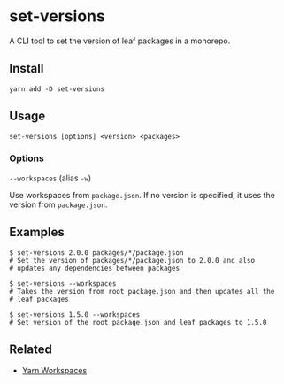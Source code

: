 # set-versions

A CLI tool to set the version of leaf packages in a monorepo.

## Install

```
yarn add -D set-versions
```

## Usage

```
set-versions [options] <version> <packages>
```

### Options
`--workspaces` (alias `-w`)

Use workspaces from `package.json`.
If no version is specified, it uses the version from `package.json`.

## Examples

```
$ set-versions 2.0.0 packages/*/package.json
# Set the version of packages/*/package.json to 2.0.0 and also
# updates any dependencies between packages

$ set-versions --workspaces
# Takes the version from root package.json and then updates all the
# leaf packages

$ set-versions 1.5.0 --workspaces
# Set version of the root package.json and leaf packages to 1.5.0
```

## Related

* [Yarn Workspaces](https://yarnpkg.com/lang/en/docs/workspaces/)
